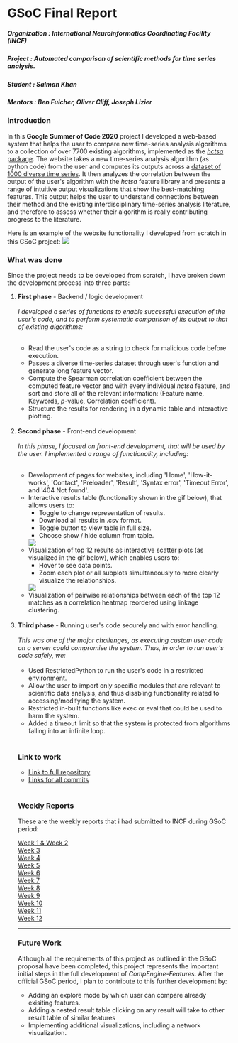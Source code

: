# GSoC Final Report
##### Organization : International Neuroinformatics Coordinating Facility (INCF)
##### Project      : Automated comparison of scientific methods for time series analysis.

##### Student      : Salman Khan
##### Mentors      : Ben Fulcher, Oliver Cliff, Joseph Lizier

### Introduction
In this **Google Summer of Code 2020** project I developed a web-based system that helps the user to compare new time-series analysis algorithms to a collection of over 7700 existing algorithms, implemented as the [_hctsa_ package](https://github.com/benfulcher/hctsa).
The website takes a new time-series analysis algorithm (as python code) from the user and computes its outputs across a [dataset of 1000 diverse time series](https://figshare.com/articles/1000_Empirical_Time_series/5436136).
It then analyzes the correlation between the output of the user's algorithm with the _hctsa_ feature library and presents a range of intuitive output visualizations that show the best-matching features.
This output helps the user to understand connections between their method and the existing interdisciplinary time-series analysis literature, and therefore to assess whether their algorithm is really contributing progress to the literature.

Here is an example of the website functionality I developed from scratch in this GSoC project:
<img src="GIF-200822_154754.gif">

### What was done
Since the project needs to be developed from scratch, I have broken down the development process into three parts:
<ol>
<li><strong>First phase</strong> - Backend / logic development</li><br>
<em>I developed a series of functions to enable successful execution of the user's code, and to perform systematic comparison of its output to that of existing algorithms:</em><br>
<br>
<ul><li>Read the user's code as a string to check for malicious code before execution.</li>
<li>Passes a diverse time-series dataset through user's function and generate long feature vector.</li>
<li>Compute the Spearman correlation coefficient between the computed feature vector and with every individual <em>hctsa</em> feature, and sort and store all of the relevant information: (Feature name, Keywords, <em>p</em>-value, Correlation coefficient).</li>
<li>Structure the results for rendering in a dynamic table and interactive plotting.</li>
</ul>
<br>
<li><strong>Second phase</strong> - Front-end development</li>
<br><em>In this phase, I focused on front-end development, that will be used by the user.
I implemented a range of functionality, including:</em><br>
<br>
<ul>
<li>Development of pages for websites, including 'Home', 'How-it-works', 'Contact', 'Preloader', 'Result', 'Syntax error', 'Timeout Error', and '404 Not found'.</li>
<li>Interactive results table (functionality shown in the gif below), that allows users to:<ul><li>Toggle to change representation of results.</li><li>Download all results in .csv format.</li><li>Toggle button to view table in full size.</li><li>Choose show / hide column from table.</li></ul><img src="GIF-200822_154604.gif"></li>
<li>Visualization of top 12 results as interactive scatter plots (as visualized in the gif below), which enables users to:<ul><li>Hover to see data points.</li><li>Zoom each plot or all subplots simultaneously to more clearly visualize the relationships.</li></ul>
<img src="GIF-200822_154727.gif"></li>

<li>Visualization of pairwise relationships between each of the top 12 matches as a correlation heatmap reordered using linkage clustering.</li>

</ul>
<br>
<li><strong>Third phase</strong> - Running user's code securely and with error handling.<br><br>
<em>This was one of the major challenges, as executing custom user code on a server could compromise the system.
Thus, in order to run user's code safely, we:</em><br><br>
<ul>
<li>Used RestrictedPython to run the user's code in a restricted environment.</li>
<li>Allow the user to import only specific modules that are relevant to scientific data analysis, and thus disabling functionality related to accessing/modifying the system.</li>
<li>Restricted in-built functions like exec or eval that could be used to harm the system.</li>
<li>Added a timeout limit so that the system is protected from algorithms falling into an infinite loop. </li>

<br>
</ul>

### Link to work
* [Link to full repository](https://github.com/NeuralSystemsAndSignals/Comp-Engine-Features)
* [Links for all commits](https://github.com/NeuralSystemsAndSignals/Comp-Engine-Features/commits/master)

<br>

### Weekly Reports
These are the weekly reports that i had submitted to INCF during GSoC period:<br>

<a href="https://drive.google.com/file/d/1DKX11fXbYbpREzT8H0AB5Vdq8xSzLO8u/view?usp=sharing">Week 1 & Week 2</a><br>
<a href="https://drive.google.com/file/d/12lr42BS4PyOyBUC1cqbAaYDeUksdllxe/view?usp=sharing">Week 3</a><br>
<a href="https://drive.google.com/file/d/1tuV2kLixLSpDSst-rc-eXj4rhZbz_qRD/view?usp=sharing">Week 4</a><br>
<a href="https://drive.google.com/file/d/1GFv2RhH4dg96NdV-CrnO9bd1RFiPVMU-/view?usp=sharing">Week 5</a><br>
<a href="https://drive.google.com/file/d/18O2VJ8uYRXfamjCmKa0Cq0Z6MYyw5nMU/view?usp=sharing">Week 6</a><br>
<a href="https://drive.google.com/file/d/1ket_4KNNlxDDR6v5ec2s3zPjcN3RSA8B/view?usp=sharing">Week 7</a><br>
<a href="https://drive.google.com/file/d/179jS-Ztb675IzxVpvI9Y-fvxnvsq-oRC/view?usp=sharing">Week 8</a><br>
<a href="https://drive.google.com/file/d/1uTio6VrW_wJp66dp83JSSduzNPK8g6T0/view?usp=sharing">Week 9</a><br>
<a href="https://drive.google.com/file/d/1PAvLqlv8p7_tm2dWcwDtFrH4Fp-rOYxd/view?usp=sharing">Week 10</a><br>
<a href="https://drive.google.com/file/d/1PumTCAHoR7FEz21GVpolGOb6o0J14Khd/view?usp=sharing">Week 11</a><br>
<a href="https://drive.google.com/file/d/10CzCYMVjRRHOa4Khtgkno3oRTgbn06p7/view?usp=sharing">Week 12</a><br>

---
### Future Work
Although all the requirements of this project as outlined in the GSoC proposal have been completed, this project represents the important initial steps in the full development of _CompEngine-Features_.
After the official GSoC period, I plan to contribute to this further development by:

* Adding an explore mode by which user can compare already exisiting features.
* Adding a nested result table clicking on any result will take to other result table of similar features
* Implementing additional visualizations, including a network visualization.
